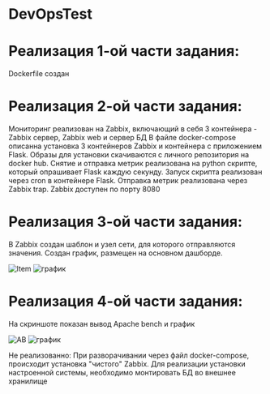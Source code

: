 # DevOpsTest

# Реализация 1-ой части задания:
Dockerfile создан

# Реализация 2-ой части задания:
Мониторинг реализован на Zabbix, включающий в себя 3 контейнера - Zabbix сервер, Zabbix web и сервер БД
В файле docker-compose описанна установка 3 контейнеров Zabbix и контейнера с приложением Flask. Образы для установки скачиваются с личного репозитория на docker hub.
Снятие и отправка метрик реализована на python скрипте, который опрашивает Flask каждую секунду. Запуск скрипта реализован через cron в контейнере Flask. Отправка метрик реализована через Zabbix trap.
Zabbix доступен по порту 8080


# Реализация 3-ой части задания:
В Zabbix создан шаблон и узел сети, для которого отправляются значения. Создан график, размещен на основном дашборде.

![Item](https://user-images.githubusercontent.com/51418727/110631640-ca6be900-81b7-11eb-8278-7db9a65cf703.jpg)
![график](https://user-images.githubusercontent.com/51418727/110636539-6ba96e00-81bd-11eb-81ed-8def8d7f506b.jpg)




# Реализация 4-ой части задания:
На скриншоте показан вывод Apache bench и график

![AB](https://user-images.githubusercontent.com/51418727/110636556-7237e580-81bd-11eb-978f-34b7da7228c8.jpg)
![график](https://user-images.githubusercontent.com/51418727/110636539-6ba96e00-81bd-11eb-81ed-8def8d7f506b.jpg)


Не реализованно:
При разворачивании через файл docker-compose, происходит установка "чистого" Zabbix. Для реализации установки настроенной системы, необходимо монтировать БД во внешнее хранилище
